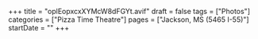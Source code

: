 +++
title = "oplEopxcxXYMcW8dFGYt.avif"
draft = false
tags = ["Photos"]
categories = ["Pizza Time Theatre"]
pages = ["Jackson, MS (5465 I-55)"]
startDate = ""
+++
